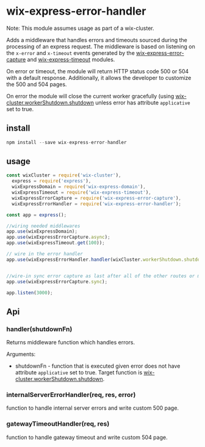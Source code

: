 # wix-express-error-handler

Note: This module assumes usage as part of a wix-cluster.

Adds a middleware that handles errors and timeouts sourced during the processing of an express request. The middleware is based on listening
on the ```x-error``` and ```x-timeout``` events generated by the [wix-express-error-capture](../wix-express-error-capture) and
[wix-express-timeout](../wix-express-timeout) modules.

On error or timeout, the module will return HTTP status code 500 or 504 with a default response. Additionally, it allows
 the developer to customize the 500 and 504 pages.

On error the module will close the current worker gracefully (using [wix-cluster.workerShutdown.shutdown](../../cluster/wix-cluster) unless error has attribute `applicative` set to true.

## install

```js
npm install --save wix-express-error-handler
```

## usage

```js
const wixCluster = require('wix-cluster'), 
  express = require('express'),
  wixExpressDomain = require('wix-express-domain'),
  wixExpressTimeout = require('wix-express-timeout'),
  wixExpressErrorCapture = require('wix-express-error-capture'),
  wixExpressErrorHandler = require('wix-express-error-handler');

const app = express();

//wiring needed middlewares
app.use(wixExpressDomain);
app.use(wixExpressErrorCapture.async);
app.use(wixExpressTimeout.get(100));

// wire in the error handler
app.use(wixExpressErrorHandler.handler(wixCluster.workerShutdown.shutdown));


//wire-in sync error capture as last after all of the other routes or middlewares
app.use(wixExpressErrorCapture.sync);

app.listen(3000);
```
## Api

### handler(shutdownFn)
Returns middleware function which handles errors.

Arguments:
 - shutdownFn - function that is executed given error does not have attribute `applicative` set to true. Target function is [wix-cluster.workerShutdown.shutdown](../../cluster/wix-cluster).

### internalServerErrorHandler(req, res, error)
function to handle internal server errors and write custom 500 page.

### gatewayTimeoutHandler(req, res)
function to handle gateway timeout and write custom 504 page.